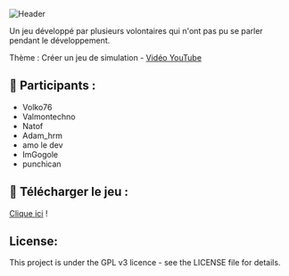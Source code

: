 ![Header](https://i.ibb.co/hRMZ6LVt/Banni-re-PD1-J.png)

Un jeu développé par plusieurs volontaires qui n'ont pas pu se parler pendant le développement.

Thème : Créer un jeu de simulation - [Vidéo YouTube](https://www.youtube.com/watch?v=)


## 👋 Participants :
- Volko76
- Valmontechno
- Natof
- Adam_hrm
- amo le dev
- ImGogole
- punchican

## 📇 Télécharger le jeu :
[Clique ici](https://github.com/AywenVideos/PlusieursDevs-UnJeu-Episode-5/releases/tag/1.0) !

## License:
This project is under the GPL v3 licence - see the LICENSE file for details.
